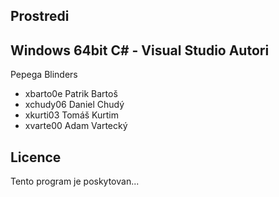 Prostredi
---------
Windows 64bit
C# - Visual Studio
Autori
------

Pepega Blinders
- xbarto0e Patrik Bartoš
- xchudy06 Daniel Chudý
- xkurti03 Tomáš Kurtim
- xvarte00 Adam Vartecký

Licence
-------

Tento program je poskytovan...
